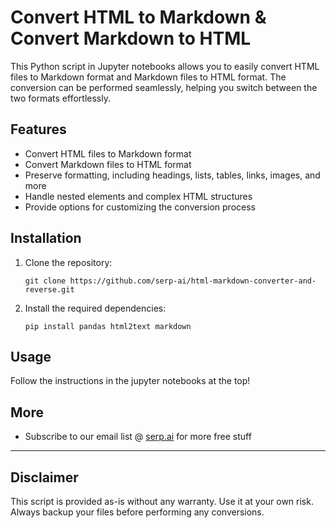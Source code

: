 # Convert HTML to Markdown & Convert Markdown to HTML

This Python script in Jupyter notebooks allows you to easily convert HTML files to Markdown format and Markdown files to HTML format. The conversion can be performed seamlessly, helping you switch between the two formats effortlessly.

## Features

- Convert HTML files to Markdown format
- Convert Markdown files to HTML format
- Preserve formatting, including headings, lists, tables, links, images, and more
- Handle nested elements and complex HTML structures
- Provide options for customizing the conversion process

## Installation

1. Clone the repository:

   ```shell
   git clone https://github.com/serp-ai/html-markdown-converter-and-reverse.git
   ```

2. Install the required dependencies:

   ```shell
   pip install pandas html2text markdown
   ```

## Usage

Follow the instructions in the jupyter notebooks at the top!

## More

- Subscribe to our email list @ [serp.ai](https://serp.ai/) for more free stuff


***

## Disclaimer

This script is provided as-is without any warranty. Use it at your own risk. Always backup your files before performing any conversions.

